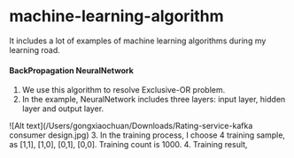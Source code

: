 # machine-learning-algorithm
It includes a lot of examples of machine learning algorithms during my learning road.

#### BackPropagation NeuralNetwork
1. We use this algorithm to resolve Exclusive-OR problem.
2. In the example, NeuralNetwork includes three layers: input layer, hidden layer and output layer.

![Alt text](/Users/gongxiaochuan/Downloads/Rating-service-kafka consumer design.jpg)
3. In the training process, I choose 4 training sample, as [1,1], [1,0], [0,1], [0,0]. Training count is 1000.
4. Training result, 
